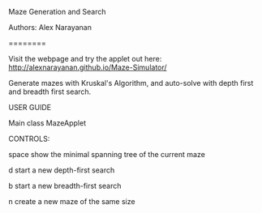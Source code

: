 Maze Generation and Search

Authors: Alex Narayanan

========

Visit the webpage and try the applet out here: http://alexnarayanan.github.io/Maze-Simulator/

Generate mazes with Kruskal's Algorithm, and auto-solve with depth first and breadth first search.

USER GUIDE

Main class MazeApplet

CONTROLS:

space           show the minimal spanning tree of the current maze

d               start a new depth-first search

b               start a new breadth-first search

n               create a new maze of the same size

